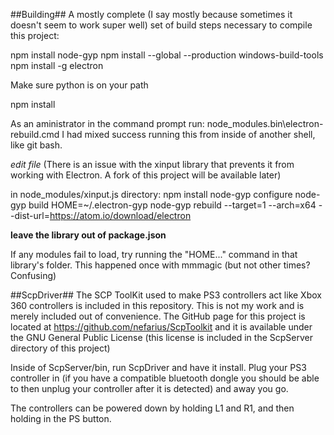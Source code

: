 ##Building##
A mostly complete (I say mostly because sometimes it doesn't seem to work super well) set of build steps necessary to compile this project:

npm install node-gyp
npm install --global --production windows-build-tools
npm install -g electron

Make sure python is on your path

npm install

As an aministrator in the command prompt run: node_modules\.bin\electron-rebuild.cmd
I had mixed success running this from inside of another shell, like git bash.

*edit file* (There is an issue with the xinput library that prevents it from working with Electron. A fork of this project will be available later)

in node_modules/xinput.js directory:
npm install
node-gyp configure
node-gyp build
HOME=~/.electron-gyp node-gyp rebuild --target=1 --arch=x64 --dist-url=https://atom.io/download/electron

**leave the library out of package.json**

If any modules fail to load, try running the "HOME..." command in that library's folder. This happened once with mmmagic (but not other times? Confusing)


##ScpDriver##
The SCP ToolKit used to make PS3 controllers act like Xbox 360 controllers is included in this repository. This is not my work and is merely included out of convenience.
The GitHub page for this project is located at https://github.com/nefarius/ScpToolkit and it is available under the GNU General Public License (this license is included in the ScpServer directory of this project)

Inside of ScpServer/bin, run ScpDriver and have it install. Plug your PS3 controller in (if you have a compatible bluetooth dongle you should be able to then unplug your controller after it is detected) and away you go. 

The controllers can be powered down by holding L1 and R1, and then holding in the PS button.